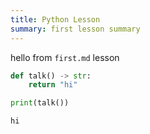 ```yaml
---
title: Python Lesson
summary: first lesson summary
---
```


hello from `first.md` lesson

```python
def talk() -> str:
    return "hi"

print(talk())
```

```output
hi
```
